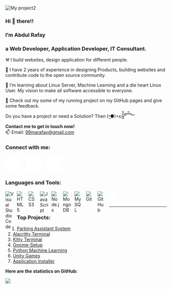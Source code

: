 ![My project2](https://user-images.githubusercontent.com/82662797/168483717-3d746709-6ae9-487a-bdd7-ebcb137ea919.png)


### **Hi 👋 there!!**
### **I’m Abdul Rafay**
### **a Web Developer, Application Developer, IT Consultant.**

⚒️ I build websites, design application for different people. 

💼 I have 2 years of experience in designing Products, building websites and contribute code to the open source community. 

📖 I’m learning about Linux Server, Machine Learning and a die heart Linux User. My vision to make all software accessible to everyone.  

👀 Check out my some of my running project on my GitHub pages and give some feedback. 

Do you have a project or need a Solution? Then (•̪●)=ε/̵͇̿̿/’̿’̿ ̿ ̿̿ ̿ ̿””

**Contact me to get in touch now!**  
📫 Email: 99marafay@gmail.com

### Connect with me:

[![website](./img/twitter-dark.svg)](https://twitter.com/abdul_rafay99#gh-dark-mode-only)
&nbsp;&nbsp;
[![website](./img/linkedin-dark.svg)](https://linkedin.com/in/abdul-rafay-0ab626197r#gh-dark-mode-only)
&nbsp;&nbsp;
[![website](./img/instagram-dark.svg)](https://instagram.com/abdul_rafay99#gh-dark-mode-only)

### Languages and Tools:

<img align="left" alt="Visual Studio Code" width="26px" src="https://cdn.jsdelivr.net/gh/devicons/devicon/icons/vscode/vscode-original.svg" style="padding-right:10px;" />
<img align="left" alt="HTML5" width="26px" src="https://cdn.jsdelivr.net/gh/devicons/devicon/icons/html5/html5-original.svg" style="padding-right:10px;" />
<img align="left" alt="CSS3" width="26px" src="https://cdn.jsdelivr.net/gh/devicons/devicon/icons/css3/css3-original.svg" style="padding-right:10px;" />
<img align="left" alt="JavaScript" width="26px" src="https://cdn.jsdelivr.net/gh/devicons/devicon/icons/javascript/javascript-original.svg" style="padding-right:10px;" />
<img align="left" alt="Node.js" width="26px" src="https://cdn.jsdelivr.net/gh/devicons/devicon/icons/nodejs/nodejs-original.svg" style="padding-right:10px;" />
<img align="left" alt="MongoDB" width="26px" src="https://cdn.jsdelivr.net/gh/devicons/devicon/icons/mongodb/mongodb-original.svg" style="padding-right:10px;" />
<img align="left" alt="MySQL" width="26px" src="https://cdn.jsdelivr.net/gh/devicons/devicon/icons/mysql/mysql-original.svg" style="padding-right:10px;" />
<img align="left" alt="Git" width="26px" src="https://cdn.jsdelivr.net/gh/devicons/devicon/icons/git/git-original.svg" style="padding-right:10px;" />
<img align="left" alt="GitHub" width="26px" src="https://user-images.githubusercontent.com/3369400/139447912-e0f43f33-6d9f-45f8-be46-2df5bbc91289.png" style="padding-right:10px;" />
<!-- <img align="left" alt="GitHub" width="26px" src="https://user-images.githubusercontent.com/3369400/139448065-39a229ba-4b06-434b-bc67-616e2ed80c8f.png" style="padding-right:10px;" /> -->
<!-- <img align="left" alt="Terminal" width="26px" src="./img/terminal-light.svg" /> -->
<img align="left" alt="Terminal" width="26px" src="./img/terminal-dark.svg" />

<br>
<br>


---

### Top Projects:
1. [Parking Assistant System](https://github.com/rafay99-epic/Parking-Assistant)
2. [Alacritty  Terminal](https://github.com/rafay99-epic/Alacritty-Terminal)
3. [Kitty Terminal](https://github.com/rafay99-epic/Kitty-Terminal.git)
4. [Gnome-Setup](https://github.com/rafay99-epic/Gnome-setup)
5. [Python Machine Learning](https://github.com/rafay99-epic/Python-Machine-Learning)
6. [Unity Games](https://github.com/rafay99-epic/Unity-Games)
7. [Application Installer](https://github.com/rafay99-epic/Application-Installer)

**Here are the statistics on GitHub:**

<img height="180em" src="https://github-readme-stats.vercel.app/api?username=rafay99-epic&show_icons=true&hide_border=true&&count_private=true&include_all_commits=true" />









<!-- 
- 👋 Hi, I’m @rafay99-epic
- 👀 I’m interested in Software Development and Learning Machine Learning
- 🌱 I’m currently learning Machine Learning and Python programming Language
- 📫 You can reach me using my email which is; 99marafay@gmail.com  -->

<!---
rafay99-epic/rafay99-epic is a ✨ special ✨ repository because its `README.md` (this file) appears on your GitHub profile.
You can click the Preview link to take a look at your changes.
--->
